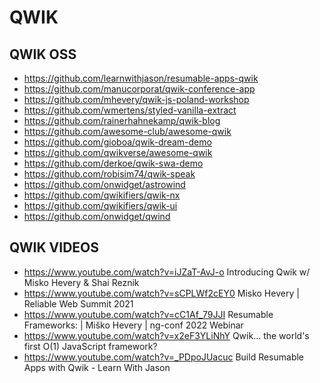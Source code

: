 
# QWIK

## QWIK OSS
- https://github.com/learnwithjason/resumable-apps-qwik
- https://github.com/manucorporat/qwik-conference-app
- https://github.com/mhevery/qwik-js-poland-workshop
- https://github.com/wmertens/styled-vanilla-extract
- https://github.com/rainerhahnekamp/qwik-blog
- https://github.com/awesome-club/awesome-qwik
- https://github.com/gioboa/qwik-dream-demo
- https://github.com/qwikverse/awesome-qwik
- https://github.com/derkoe/qwik-swa-demo
- https://github.com/robisim74/qwik-speak
- https://github.com/onwidget/astrowind
- https://github.com/qwikifiers/qwik-nx
- https://github.com/qwikifiers/qwik-ui
- https://github.com/onwidget/qwind

## QWIK VIDEOS
- https://www.youtube.com/watch?v=iJZaT-AvJ-o Introducing Qwik w/ Misko Hevery & Shai Reznik
- https://www.youtube.com/watch?v=sCPLWf2cEY0 Misko Hevery | Reliable Web Summit 2021
- https://www.youtube.com/watch?v=cC1Af_79JJI Resumable Frameworks: | Miško Hevery | ng-conf 2022 Webinar
- https://www.youtube.com/watch?v=x2eF3YLiNhY Qwik… the world's first O(1) JavaScript framework?
- https://www.youtube.com/watch?v=_PDpoJUacuc Build Resumable Apps with Qwik - Learn With Jason

